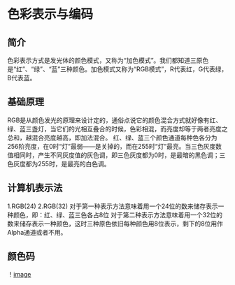 # 色彩表示与编码
## 简介
色彩表示方式是发光体的颜色模式，又称为“加色模式”。我们都知道三原色是“红”、“绿”、“蓝”三种颜色。加色模式又称为“RGB模式”，R代表红，G代表绿，B代表蓝。 
## 基础原理
RGB是从颜色发光的原理来设计定的，通俗点说它的颜色混合方式就好像有红、绿、蓝三盏灯，当它们的光相互叠合的时候，色彩相混，而亮度却等于两者亮度之总和，越混合亮度越高，即加法混合。 
红、绿、蓝三个颜色通道每种色各分为256阶亮度，在0时“灯”最弱——是关掉的，而在255时“灯”最亮。当三色灰度数值相同时，产生不同灰度值的灰色调，即三色灰度都为0时，是最暗的黑色调；三色灰度都为255时，是最亮的白色调。
## 计算机表示法
1.RGB(24) 
2.RGB(32) 
对于第一种表示方法意味着用一个24位的数来储存表示一种颜色，即：红、绿、蓝三色各占8位 
对于第二种表示方法意味着用一个32位的数来储存表示一种颜色，这时三种原色依旧每种颜色用8位表示，剩下的8位用作Alpha通道或者不用。
## 颜色码
！[image](https://img-blog.csdn.net/20171025215740533?watermark/2/text/aHR0cDovL2Jsb2cuY3Nkbi5uZXQvR29sZEJlYXI5OA==/font/5a6L5L2T/fontsize/400/fill/I0JBQkFCMA==/dissolve/70/gravity/SouthEast)
